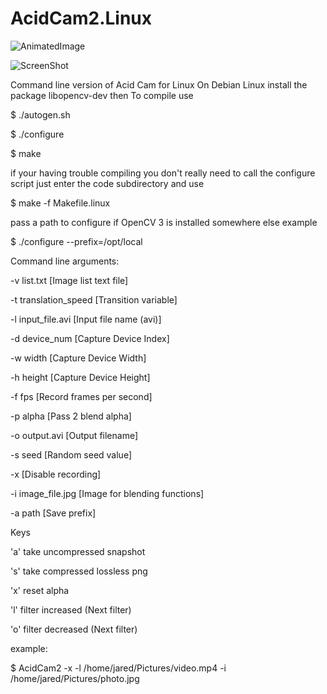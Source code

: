 # AcidCam2.Linux

![AnimatedImage](http://lostsidedead.biz/gif/jaredpeace.gif "screenshot")


![ScreenShot](http://lostsidedead.biz/acidcam/acidcam-linux.png "screenshot")


Command line version of Acid Cam for Linux
On Debian Linux install the package libopencv-dev
then
To compile use

$ ./autogen.sh

$ ./configure

$ make

if your having trouble compiling you don't really need
to call the configure script just enter the code subdirectory and use

$ make -f Makefile.linux


pass a path to configure if OpenCV 3 is installed somewhere else example

$ ./configure --prefix=/opt/local

Command line arguments:

-v list.txt [Image list text file]

-t translation_speed [Transition variable]

-l input_file.avi [Input file name (avi)]

-d device_num [Capture Device Index]

-w width [Capture Device Width]

-h height [Capture Device Height]

-f fps [Record frames per second]

-p alpha [Pass 2 blend alpha]

-o output.avi [Output filename]

-s seed [Random seed value]

-x [Disable recording]

-i image_file.jpg [Image for blending functions]

-a path [Save prefix]

Keys

'a' take uncompressed snapshot 

's' take compressed lossless png

'x' reset alpha

'l' filter increased (Next filter)

'o' filter decreased (Next filter)


example:

$ AcidCam2 -x -l /home/jared/Pictures/video.mp4 -i /home/jared/Pictures/photo.jpg

